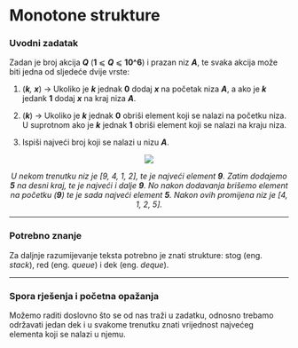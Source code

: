 # Monotone strukture

### Uvodni zadatak
Zadan je broj akcija _**Q**_ (**1** ⩽ _**Q**_ ⩽ **10^6**) i prazan niz _**A**_, te svaka akcija može biti jedna od sljedeće dvije vrste:

1) (_**k**, **x**_) → Ukoliko je _**k**_ jednak **0** dodaj _**x**_ na početak niza _**A**_, a ako je _**k**_ jedank **1** dodaj _**x**_ na kraj niza _**A**_.

2) (_**k**_) → Ukoliko je _**k**_ jednak **0** obriši element koji se nalazi na početku niza. U suprotnom ako je _**k**_ jednak **1** obriši element koji se nalazi
na kraju niza. 

3) Ispiši najveći broj koji se nalazi u nizu _**A**_.
<p align="center">
  <img src="https://crompetitive.github.io/blog/assets/mono_uvod_skica.png" />
</p>
<p align="center"> <i> U nekom trenutku niz je [9, 4, 1, 2], te je najveći element <b>9</b>. Zatim dodajemo <b>5</b> na desni kraj, te je najveći i dalje <b>9</b>. No nakon dodavanja
brišemo element na početku (<b>9</b>) te je sada najveći element <b>5</b>. Nakon ovih promijena niz je [4, 1, 2, 5]. </i> </p>

---
### Potrebno znanje
Za daljnje razumijevanje teksta potrebno je znati strukture: stog (eng. _stack_), red (eng. _queue_) i dek (eng. _deque_).

---
### Spora rješenja i početna opažanja 
Možemo raditi doslovno što se od nas traži u zadatku, odnosno trebamo održavati jedan dek i u svakome trenutku znati vrijednost najvećeg elementa koji se nalazi u njemu.

